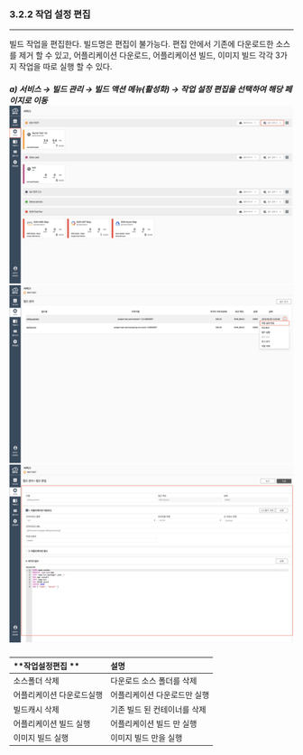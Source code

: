 ### 3.2.2 작업 설정 편집

---

빌드 작업을 편집한다. 빌드명은 편집이 불가능다. 편집 안에서 기존에 다운로드한 소스를 제거 할 수 있고, 어플리케이션 다운로드, 어플리케이션 빌드, 이미지 빌드 각각 3가지 작업을 따로 실행 할 수 있다.

##### **a\) 서비스 **→** 빌드 관리 **→ 빌드 액션 메뉴\(활성화\) → 작업 설정 편집을** 선택하여 해당 페이지로 이동**![](/assets/KR/3.0.0/3.2.2_1.png)![](/assets/KR/3.0.0/3.2.2_2.png)![](/assets/KR/3.0.0/3.2.2_3.png)

| **작업설정편집 ** | **설명** |
| :--- | :--- |
| 소스폴더 삭제 | 다운로드 소스 폴더를 삭제 |
| 어플리케이션 다운로드실행 | 어플리케이션 다운로드만 실행 |
| 빌드캐시 삭제 | 기존 빌드 된 컨테이너를 삭제 |
| 어플리케이션 빌드 실행 | 어플리케이션 빌드 만 실행 |
| 이미지 빌드 실행 | 이미지 빌드 만을 실행 |



